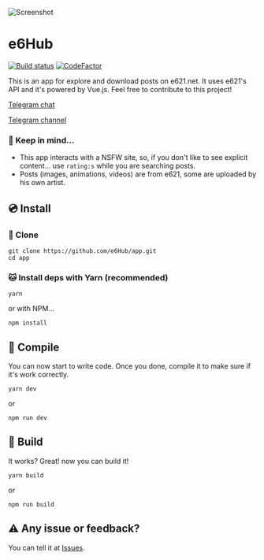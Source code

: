 ![Screenshot](https://saek.tech/img/screenshot.2e3020bc.png)

# e6Hub
[![Build status](https://ci.appveyor.com/api/projects/status/eawhvp0h2215rqhj?svg=true)](https://ci.appveyor.com/project/Saektide/app)
[![CodeFactor](https://www.codefactor.io/repository/github/e6hub/app/badge)](https://www.codefactor.io/repository/github/e6hub/app)

This is an app for explore and download posts on e621.net. It uses e621's API and it's powered by Vue.js. Feel free to contribute to this project!

[Telegram chat](https://t.me/e6hubchat)

[Telegram channel](https://t.me/e6hub)

### :thought_balloon: Keep in mind...
* This app interacts with a NSFW site, so, if you don't like to see explicit content... use `rating:s` while you are searching posts.
* Posts (images, animations, videos) are from e621, some are uploaded by his own artist.

## :cd: Install
### :floppy_disk: Clone
```
git clone https://github.com/e6Hub/app.git
cd app
```

### :cat: Install deps with Yarn (recommended)
```
yarn
```
or with NPM...
```
npm install
```

## :rocket: Compile
You can now start to write code. Once you done, compile it to make sure if it's work correctly.
```
yarn dev
```
or
```
npm run dev
```

## :hammer: Build
It works? Great! now you can build it!
```
yarn build
```
or
```
npm run build
```

## :warning: Any issue or feedback?
You can tell it at [Issues](https://github.com/e6Hub/app/issues).
